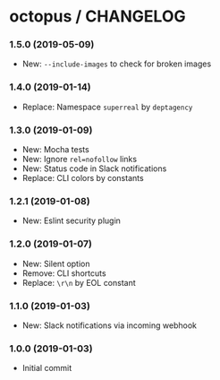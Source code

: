 # octopus / CHANGELOG


### 1.5.0 (2019-05-09)

* New: `--include-images` to check for broken images


### 1.4.0 (2019-01-14)

* Replace: Namespace `superreal` by `deptagency`


### 1.3.0 (2019-01-09)

* New: Mocha tests
* New: Ignore `rel=nofollow` links
* New: Status code in Slack notifications
* Replace: CLI colors by constants


### 1.2.1 (2019-01-08)

* New: Eslint security plugin


### 1.2.0 (2019-01-07)

* New: Silent option
* Remove: CLI shortcuts
* Replace: `\r\n` by EOL constant


### 1.1.0 (2019-01-03)

* New: Slack notifications via incoming webhook


### 1.0.0 (2019-01-03)

* Initial commit
